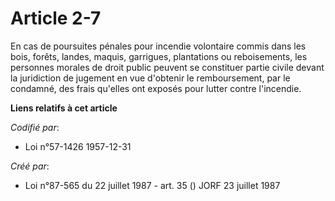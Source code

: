# Article 2-7

En cas de poursuites pénales pour incendie volontaire commis dans les bois, forêts, landes, maquis, garrigues, plantations ou
reboisements, les personnes morales de droit public peuvent se constituer partie civile devant la juridiction de jugement en
vue d'obtenir le remboursement, par le condamné, des frais qu'elles ont exposés pour lutter contre l'incendie.

**Liens relatifs à cet article**

_Codifié par_:

  - Loi n°57-1426 1957-12-31

_Créé par_:

  - Loi n°87-565 du 22 juillet 1987 - art. 35 () JORF 23 juillet 1987
